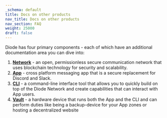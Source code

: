 ```yaml
---
_schema: default
title: Docs on other products
nav_title: Docs on other products
nav_section: FAQ
weight: 25000
draft: false
---
```

Diode has four primary components - each of which have an additional documentation area you can dive into:

1. <a href="https://network.docs.diode.io" title="Diode Network" target="_blank" rel="noopener"><strong>Network</strong></a> - an open, permissionless secure communication network that uses blockchain technology for security and scalability.
2. <a href="https://app.docs.diode.io" title="Diode App" target="_blank" rel="noopener"><strong>App</strong></a> - cross platform messaging app that is a secure replacement for Discord and Slack.
3. <a href="https://cli.docs.diode.io" title="Diode CLI" target="_blank" rel="noopener"><strong>CLI</strong></a> - a command-line interface tool that allows you to quickly build on top of the Diode Network and create capabilities that can interact with App users.
4. <a href="https://vaults.docs.diode.io" title="Diode Vault" target="_blank" rel="noopener"><strong>Vault</strong></a> - a hardware device that runs both the App and the CLI and can perform duties like being a backup-device for your App zones or hosting a decentralized website